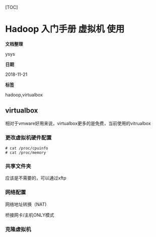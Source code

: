 [TOC]

# Hadoop 入门手册 虚拟机 使用

**文档整理**

ysys

**日期**

2018-11-21

**标签**

hadoop,virtualbox





## virtualbox

​	相对于vmware好用来说，virtualbox更多的是免费，当前使用的vitrualbox

### 更改虚拟机硬件配置

```
# cat /proc/cpuinfo
# cat /proc/memory
```





### 共享文件夹

应该是不需要的，可以通过xftp

### 网络配置

网络地址转换（NAT)

桥接网卡/主机ONLY模式





### 克隆虚拟机

